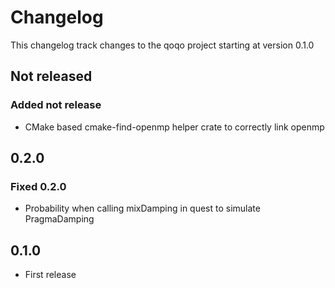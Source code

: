 # Changelog

This changelog track changes to the qoqo project starting at version 0.1.0

## Not released

### Added not release

* CMake based cmake-find-openmp helper crate to correctly link openmp

## 0.2.0

### Fixed 0.2.0

* Probability when calling mixDamping in quest to simulate PragmaDamping

## 0.1.0

* First release
